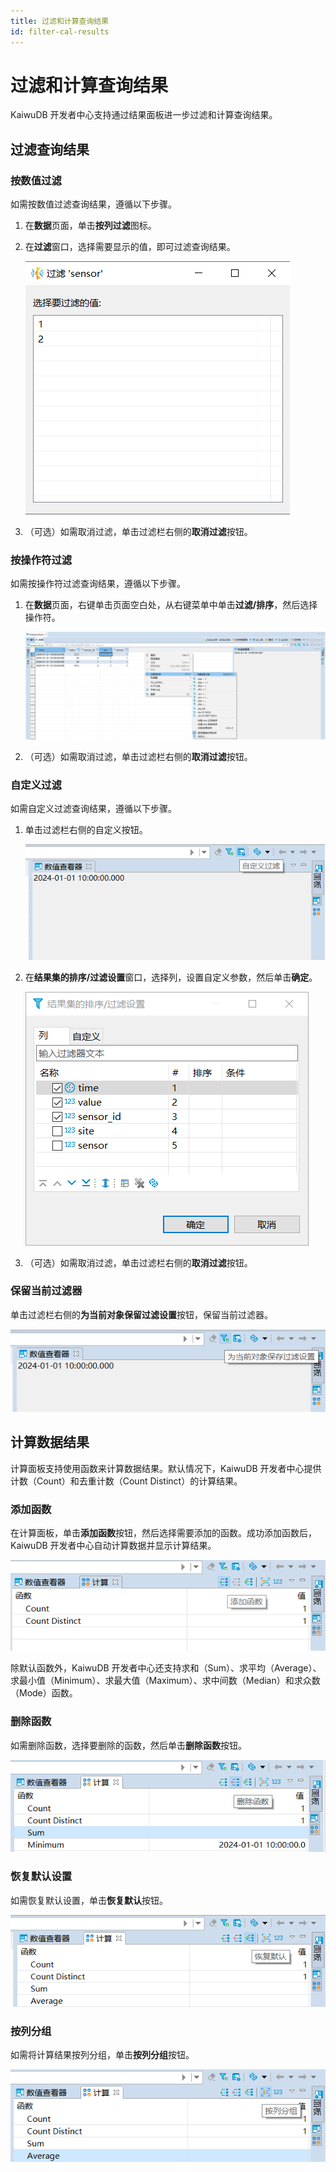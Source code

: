 ```yaml
---
title: 过滤和计算查询结果
id: filter-cal-results
---
```


# 过滤和计算查询结果

KaiwuDB 开发者中心支持通过结果面板进一步过滤和计算查询结果。

## 过滤查询结果

### 按数值过滤

如需按数值过滤查询结果，遵循以下步骤。

1. 在**数据**页面，单击**按列过滤**图标。
2. 在**过滤**窗口，选择需要显示的值，即可过滤查询结果。

    ![](../static/kdc/ET3ibpTJ3o6gi4xu6dmc4ZMPnCe.png)

3. （可选）如需取消过滤，单击过滤栏右侧的**取消过滤**按钮。

### 按操作符过滤

如需按操作符过滤查询结果，遵循以下步骤。

1. 在**数据**页面，右键单击页面空白处，从右键菜单中单击**过滤/排序**，然后选择操作符。

    ![](../static/kdc/Ji7GbXmyqo17jLxUtGXcpy2VnNh.png)

2. （可选）如需取消过滤，单击过滤栏右侧的**取消过滤**按钮。

### 自定义过滤

如需自定义过滤查询结果，遵循以下步骤。

1. 单击过滤栏右侧的自定义按钮。

    ![](../static/kdc/ZFG1bedLqozv4GxZdWqcspQcnSh.png)

2. 在**结果集的排序/过滤设置**窗口，选择列，设置自定义参数，然后单击**确定**。

    ![](../static/kdc/ShqHb46TVog3Jyxi9TaclEPGnaf.png)

3. （可选）如需取消过滤，单击过滤栏右侧的**取消过滤**按钮。

### 保留当前过滤器

单击过滤栏右侧的**为当前对象保留过滤设置**按钮，保留当前过滤器。

![](../static/kdc/IdR1bDSyHoHBGUxnS3icQSvXnKc.png)

## 计算数据结果

计算面板支持使用函数来计算数据结果。默认情况下，KaiwuDB 开发者中心提供计数（Count）和去重计数（Count Distinct）的计算结果。

### 添加函数

在计算面板，单击**添加函数**按钮，然后选择需要添加的函数。成功添加函数后，KaiwuDB 开发者中心自动计算数据并显示计算结果。

![](../static/kdc/Gf2Ebsn0FoY4AFxbG3Uc1Kn8ncb.png)

除默认函数外，KaiwuDB 开发者中心还支持求和（Sum）、求平均（Average）、求最小值（Minimum）、求最大值（Maximum）、求中间数（Median）和求众数（Mode）函数。

### 删除函数

如需删除函数，选择要删除的函数，然后单击**删除函数**按钮。

![](../static/kdc/YzwtbA7jVogexPxlpRecdG6Dngd.png)

### 恢复默认设置

如需恢复默认设置，单击**恢复默认**按钮。

![](../static/kdc/W2o0bbADlooZNix3qgccTb1hnrg.png)

### 按列分组

如需将计算结果按列分组，单击**按列分组**按钮。

![](../static/kdc/DJshbiPG1opTMYx2VQDcU54znZd.png)
